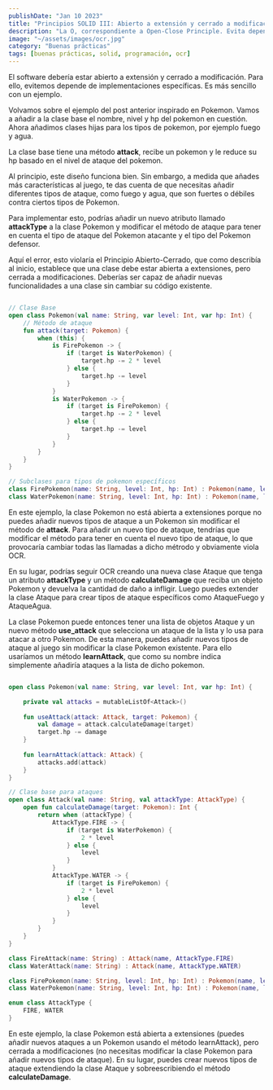 ```yaml
---
publishDate: "Jan 10 2023"
title: "Principios SOLID III: Abierto a extensión y cerrado a modificación"
description: "La O, correspondiente a Open-Close Principle. Evita depender de implementaciones concretas."
image: "~/assets/images/ocr.jpg"
category: "Buenas prácticas"
tags: [buenas prácticas, solid, programación, ocr]
---
```


El software debería estar abierto a extensión y cerrado a modificación. Para ello, evitemos depende de implementaciones específicas. Es más sencillo con un ejemplo.

Volvamos sobre el ejemplo del post anterior inspirado en Pokemon. 
Vamos a añadir a la clase base el nombre, nivel y hp del pokemon en cuestión. Ahora añadimos clases hijas para los tipos de pokemon, por ejemplo fuego y agua.

La clase base tiene una método **attack**, recibe un pokemon y le reduce su hp basado en el nivel de ataque del pokemon.

Al principio, este diseño funciona bien. Sin embargo, a medida que añades más características al juego, te das cuenta de que necesitas añadir diferentes tipos de ataque, como fuego y agua, que son fuertes o débiles contra ciertos tipos de Pokemon.

Para implementar esto, podrías añadir un nuevo atributo llamado **attackType** a la clase Pokemon y modificar el método de ataque para tener en cuenta el tipo de ataque del Pokemon atacante y el tipo del Pokemon defensor.

Aquí el error, esto violaría el Principio Abierto-Cerrado, que como describía al inicio, establece que una clase debe estar abierta a extensiones, pero cerrada a modificaciones. Deberías ser capaz de añadir nuevas funcionalidades a una clase sin cambiar su código existente.

```kotlin

// Clase Base
open class Pokemon(val name: String, var level: Int, var hp: Int) {
    // Método de ataque
    fun attack(target: Pokemon) {
        when (this) {
            is FirePokemon -> {
                if (target is WaterPokemon) {
                    target.hp -= 2 * level
                } else {
                    target.hp -= level
                }
            }
            is WaterPokemon -> {
                if (target is FirePokemon) {
                    target.hp -= 2 * level
                } else {
                    target.hp -= level
                }
            }
        }
    }
}

// Subclases para tipos de pokemon específicos
class FirePokemon(name: String, level: Int, hp: Int) : Pokemon(name, level, hp)
class WaterPokemon(name: String, level: Int, hp: Int) : Pokemon(name, level, hp)
```

En este ejemplo, la clase Pokemon no está abierta a extensiones porque no puedes añadir nuevos tipos de ataque a un Pokemon sin modificar el método de **attack**. Para añadir un nuevo tipo de ataque, tendrías que modificar el método para tener en cuenta el nuevo tipo de ataque, lo que provocaría cambiar todas las llamadas a dicho métrodo y obviamente viola OCR. 

En su lugar, podrías seguir OCR creando una nueva clase Ataque que tenga un atributo **attackType** y un método **calculateDamage** que reciba un objeto Pokemon y devuelva la cantidad de daño a infligir. Luego puedes extender la clase Ataque para crear tipos de ataque específicos como AtaqueFuego y AtaqueAgua.

La clase Pokemon puede entonces tener una lista de objetos Ataque y un nuevo método **use_attack** que selecciona un ataque de la lista y lo usa para atacar a otro Pokemon. De esta manera, puedes añadir nuevos tipos de ataque al juego sin modificar la clase Pokemon existente. Para ello usaríamos un método **learnAttack**, que como su nombre indica simplemente añadiría ataques a la lista de dicho pokemon.


```kotlin

open class Pokemon(val name: String, var level: Int, var hp: Int) {

    private val attacks = mutableListOf<Attack>()
    
    fun useAttack(attack: Attack, target: Pokemon) {
        val damage = attack.calculateDamage(target)
        target.hp -= damage
    }
    
    fun learnAttack(attack: Attack) {
        attacks.add(attack)
    }
}

// Clase base para ataques
open class Attack(val name: String, val attackType: AttackType) {
    open fun calculateDamage(target: Pokemon): Int {
        return when (attackType) {
            AttackType.FIRE -> {
                if (target is WaterPokemon) {
                    2 * level
                } else {
                    level
                }
            }
            AttackType.WATER -> {
                if (target is FirePokemon) {
                    2 * level
                } else {
                    level
                }
            }
        }
    }
}

class FireAttack(name: String) : Attack(name, AttackType.FIRE)
class WaterAttack(name: String) : Attack(name, AttackType.WATER)

class FirePokemon(name: String, level: Int, hp: Int) : Pokemon(name, level, hp)
class WaterPokemon(name: String, level: Int, hp: Int) : Pokemon(name, level, hp)

enum class AttackType {
    FIRE, WATER
}
```

En este ejemplo, la clase Pokemon está abierta a extensiones (puedes añadir nuevos ataques a un Pokemon usando el método learnAttack), pero cerrada a modificaciones (no necesitas modificar la clase Pokemon para añadir nuevos tipos de ataque). En su lugar, puedes crear nuevos tipos de ataque extendiendo la clase Ataque y sobreescribiendo el método **calculateDamage**.
